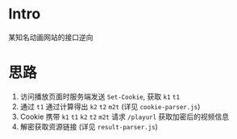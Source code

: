 # Intro

某知名动画网站的接口逆向

# 思路

1. 访问播放页面时服务端发送 `Set-Cookie`, 获取 `k1` `t1`
2. 通过 `t1` 通过计算得出 `k2` `t2` `m2t` (详见 `cookie-parser.js`)
3. Cookie 携带 `k1` `t1` `k2` `t2` `m2t` 请求 `/playurl` 获取加密后的视频信息
4. 解密获取资源链接 (详见 `result-parser.js`)
